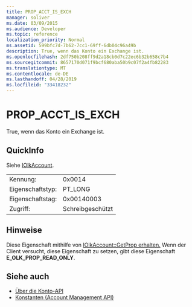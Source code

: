 ```yaml
---
title: PROP_ACCT_IS_EXCH
manager: soliver
ms.date: 03/09/2015
ms.audience: Developer
ms.topic: reference
localization_priority: Normal
ms.assetid: 599bfc7d-7b62-7cc1-69ff-6db04c96a49b
description: True, wenn das Konto ein Exchange ist.
ms.openlocfilehash: 2df750b208ff9d2a18cb0d7c22ec6b32b658c7b4
ms.sourcegitcommit: 8657170d071f9bcf680aba50b9c07f2a4fb82283
ms.translationtype: MT
ms.contentlocale: de-DE
ms.lasthandoff: 04/28/2019
ms.locfileid: "33418232"
---
```

# <a name="prop_acct_is_exch"></a>PROP_ACCT_IS_EXCH

True, wenn das Konto ein Exchange ist.
  
## <a name="quick-info"></a>QuickInfo

Siehe [IOlkAccount](iolkaccount.md).
  
|||
|:-----|:-----|
|Kennung:  <br/> |0x0014  <br/> |
|Eigenschaftstyp:  <br/> |PT_LONG  <br/> |
|Eigenschaftstag:  <br/> |0x00140003  <br/> |
|Zugriff:  <br/> |Schreibgeschützt  <br/> |
   
## <a name="remarks"></a>Hinweise

Diese Eigenschaft mithilfe von [IOlkAccount::GetProp erhalten.](iolkaccount-getprop.md) Wenn der Client versucht, diese Eigenschaft zu setzen, gibt diese Eigenschaft **E_OLK_PROP_READ_ONLY**. 
  
## <a name="see-also"></a>Siehe auch

- [Über die Konto-API](about-the-account-management-api.md) 
- [Konstanten (Account Management API)](constants-account-management-api.md)

